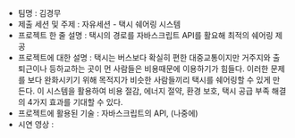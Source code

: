 - 팀명 : 김경무
- 제출 세션 및 주제 : 자유세션 - 택시 쉐어링 시스템
- 프로젝트 한 줄 설명 : 택시의 경로를 자바스크립트 API를 활요해 최적의 쉐어링 제공
- 프로젝트에 대한 설명 : 택시는 버스보다 확실히 편한 대중교통이지만 거주지와 출퇴근이나 등하교하는 곳이 먼 사람들은 비용때문에 이용하기가 힘들다.
                       이러한 문제를 보다 완화시키기 위해 목적지가 비슷한 사람들끼리 택시를 쉐어링할 수 있게 만든다.
                       이 시스템을 활용하여 비용 절감, 에너지 절약, 환경 보호, 택시 공급 부족 해결의 4가지 효과를 기대할 수 있다.
- 프로젝트에 활용된 기술 : 자바스크립트의 API, (나중에)
- 시연 영상 : 
